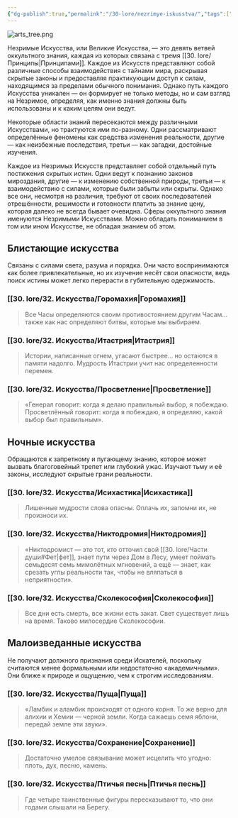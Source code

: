 ```yaml
---
{"dg-publish":true,"permalink":"/30-lore/nezrimye-iskusstva/","tags":["хаб","незримое"]}
---
```



![arts_tree.png](/img/user/90.%20files/arts_tree.png)

Незримые Искусства, или Великие Искусства, — это девять ветвей оккультного знания, каждая из которых связана с тремя [[30. lore/Принципы\|Принципами]]. Каждое из Искусств представляют собой различные способы взаимодействия с тайнами мира, раскрывая скрытые законы и предоставляя практикующим доступ к силам, находящимся за пределами обычного понимания. Однако путь каждого Искусства уникален — он формирует не только методы, но и сам взгляд на Незримое, определяя, как именно знания должны быть использованы и к каким целям они ведут.

Некоторые области знаний пересекаются между различными Искусствами, но трактуются ими по-разному. Одни рассматривают определённые феномены как средства изменения реальности, другие — как неизбежные последствия, третьи — как загадки, достойные изучения.

Каждое из Незримых Искусств представляет собой отдельный путь постижения скрытых истин. Одни ведут к познанию законов мироздания, другие — к изменению собственной природы, третьи — к взаимодействию с силами, которые были забыты или скрыты. Однако все они, несмотря на различия, требуют от своих последователей отрешённости, решимости и готовности платить за знание цену, которая далеко не всегда бывает очевидна.
Сферы оккультного знания именуются Незримыми Искусствами. Можно обладать пониманием в том или ином Искусстве, не обладая знанием об этом. 
## Блистающие искусства
Связаны с силами света, разума и порядка. Они часто воспринимаются как более привлекательные, но их изучение несёт свои опасности, ведь поиск истины может легко перерасти в губительную одержимость. 
### [[30. lore/32. Искусства/Горомахия\|Горомахия]]
> Все Часы определяются своим противостоянием другим Часам... также как нас определяют битвы, которые мы выбираем. 
### [[30. lore/32. Искусства/Итастрия\|Итастрия]] 
> Истории, написанные огнем, угасают быстрее... но остаются в памяти надолго. Мудрость Итастрии учит нас определенности перемен.
### [[30. lore/32. Искусства/Просветление\|Просветление]]
>«Генерал говорит: когда я делаю правильный выбор, я побеждаю. Просветлённый говорит: когда я побеждаю, я определяю, какой выбор был правильным».

## Ночные искусства
Обращаются к запретному и пугающему знанию, которое может вызвать благоговейный трепет или глубокий ужас. Изучают тьму и её законы, исследуют скрытые грани реальности. 
### [[30. lore/32. Искусства/Исихастика\|Исихастика]]
> Лишенные мудрости слова опасны. Оплачь их, запомни их, не произноси их. 
### [[30. lore/32. Искусства/Никтодромия\|Никтодромия]] 
> «Никтодромист — это тот, кто отточил свой [[30. lore/Части души#Фет\|фет]], знает пути через Дом в Лесу, умеет поймать семьдесят семь мимолётных мгновений, а ещё — знает, как срезать углы реальности так, чтобы не вляпаться в неприятности».
### [[30. lore/32. Искусства/Сколекософия\|Сколекософия]] 
> Все дни есть смерть, все жизни есть закат. Свет существует лишь на время. Таково милосердие Сколекософии. 

## Малоизведанные искусства
Не получают должного признания среди Искателей, поскольку считаются менее формальными или недостаточно «академичными». Они ближе к природе и ощущению, чем к строгим исследованиям. 
### [[30. lore/32. Искусства/Пуща\|Пуща]] 
> «Ламбик и аламбик происходят от одного корня. То же верно для алихии и Хемии — черной земли. Когда сажаешь семя яблони, передай земле эти звуки». 
### [[30. lore/32. Искусства/Сохранение\|Сохранение]] 
> Достаточно умелое связывание может исцелить что угодно: плоть, дух, песню, камень.
### [[30. lore/32. Искусства/Птичья песнь\|Птичья песнь]]
> Где четыре таинственные фигуры пересказывают то, что они годами слышали на Берегу.
